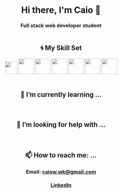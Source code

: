 # <div align=center>Hi there, I'm Caio 👋</div>
### <div align=center>Full stack web developer student</div><br/>


## <div align=center>:cyclone: My Skill Set</div>
### <div align=center>    <img src='https://seeklogo.com/images/J/javascript-logo-8892AEFCAC-seeklogo.com.png' width='40' />    <img src='https://seeklogo.com/images/R/react-logo-7B3CE81517-seeklogo.com.png' width='50' />    <img src='https://seeklogo.com/images/R/redux-logo-9CA6836C12-seeklogo.com.png' width='50' />   <img src='https://upload.wikimedia.org/wikipedia/commons/thumb/d/d9/Node.js_logo.svg/1280px-Node.js_logo.svg.png' width='50' />    <img src='https://upload.wikimedia.org/wikipedia/commons/thumb/4/4c/Typescript_logo_2020.svg/512px-Typescript_logo_2020.svg.png' width='50' />    <img src='https://www.iconfinder.com/data/icons/logos-brands-5/24/postgresql-512.png' width='50' />   <img src='https://img.icons8.com/color/452/mongodb.png' width='50' />   </div><br/>
 
 
## <div align=center>:book: I’m currently learning ...</div>
### <div align=center></div><br/>


## <div align=center>🤔 I’m looking for help with ...</div>
### <div align=center></div><br/>


## <div align=center>📫 How to reach me: ...</div>
### <div align=center>Email: caiow.wk@gmail.com</div>
### <div align=center>[LinkedIn](https://www.linkedin.com/in/kxk/)</div><br/>
